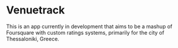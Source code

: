 # Venuetrack

This is an app currently in development that aims to be a mashup of Foursquare with custom ratings systems, primarily for the city of Thessaloniki, Greece.
